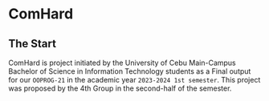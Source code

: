 # ComHard


## The Start
ComHard is project initiated by the University of Cebu Main-Campus Bachelor of Science in Information Technology students 
as a Final output for our `OOPROG-21` in the academic year `2023-2024 1st semester`. This project was proposed by the
4th Group in the second-half of the semester.

